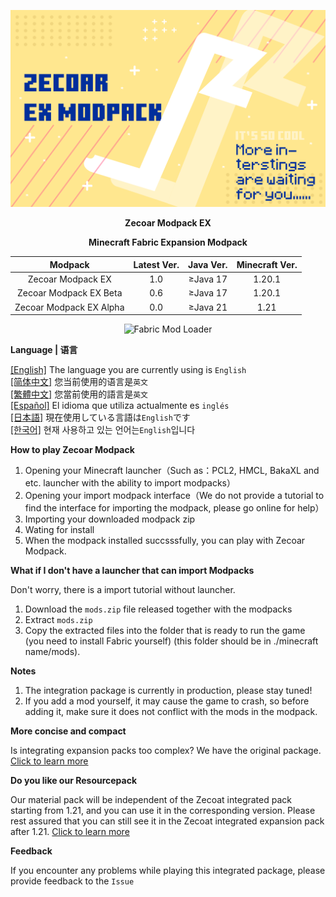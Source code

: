 ![COVER](https://github.com/ZfIxV/Zecoar-Modpack-EX/blob/main/Zecoar%20EX%20-%20Header.png)
<div align='center'>

**Zecoar Modpack EX**

**Minecraft Fabric Expansion Modpack**
  
| Modpack | Latest Ver. | Java Ver. | Minecraft Ver. |
| :-: | :-: | :-: | :-: |
| Zecoar Modpack EX | 1.0 | ≥Java 17 | 1.20.1 |
| Zecoar Modpack EX Beta | 0.6 | ≥Java 17 | 1.20.1 |
| Zecoar Modpack EX Alpha | 0.0 | ≥Java 21 | 1.21 |
<p>
    <img src="https://img.shields.io/badge/Mod%20Loader-Fabric-dbd0b4?style=flat" alt="Fabric Mod Loader" />
</p>

</div>

**Language | 语言**

[[English]](https://github.com/ZfIxV/Zecoar-Modpack-EX/tree/main/README.md)   The language you are currently using is `English`            
[[简体中文]](https://github.com/ZfIxV/Zecoar-Modpack-EX/tree/main/README-SC.md)   您当前使用的语言是`英文`            
[[繁體中文]](https://github.com/ZfIxV/Zecoar-Modpack-EX/tree/main/README-TC.md)   您當前使用的語言是`英文`            
[[Español]](https://github.com/ZfIxV/Zecoar-Modpack-EX/tree/main/README-ES.md)   El idioma que utiliza actualmente es `inglés`           
[[日本語]](https://github.com/ZfIxV/Zecoar-Modpack-EX/tree/main/README-JP.md)   現在使用している言語は`English`です           
[[한국어]](https://github.com/ZfIxV/Zecoar-Modpack-EX/tree/main/README-KO.md)   현재 사용하고 있는 언어는`English`입니다            

**How to play Zecoar Modpack**

1. Opening your Minecraft launcher（Such as：PCL2, HMCL, BakaXL and etc. launcher with the ability to import modpacks）
2. Opening your import modpack interface（We do not provide a tutorial to find the interface for importing the modpack, please go online for help）
3. Importing your downloaded modpack zip
4. Wating for install
5. When the modpack installed succsssfully, you can play with Zecoar Modpack.

**What if I don't have a launcher that can import Modpacks**

Don't worry, there is a import tutorial without launcher.

1. Download the `mods.zip` file released together with the modpacks
2. Extract `mods.zip`
3. Copy the extracted files into the folder that is ready to run the game (you need to install Fabric yourself) (this folder should be in ./minecraft name/mods).

**Notes**

1. <span id="ref1">The integration package is currently in production, please stay tuned!</span>
2. <span id="ref2">If you add a mod yourself, it may cause the game to crash, so before adding it, make sure it does not conflict with the mods in the modpack.</span>

**More concise and compact**

Is integrating expansion packs too complex? We have the original package. [Click to learn more](https://github.com/ZfIxV/Zecoar-Modpack/tree/main/README-SC.md)

**Do you like our Resourcepack**

Our material pack will be independent of the Zecoat integrated pack starting from 1.21, and you can use it in the corresponding version. Please rest assured that you can still see it in the Zecoat integrated expansion pack after 1.21. [Click to learn more](https://github.com/ZfIxV/Zarba-Respack/README-SC.md)

**Feedback**

If you encounter any problems while playing this integrated package, please provide feedback to the `Issue`